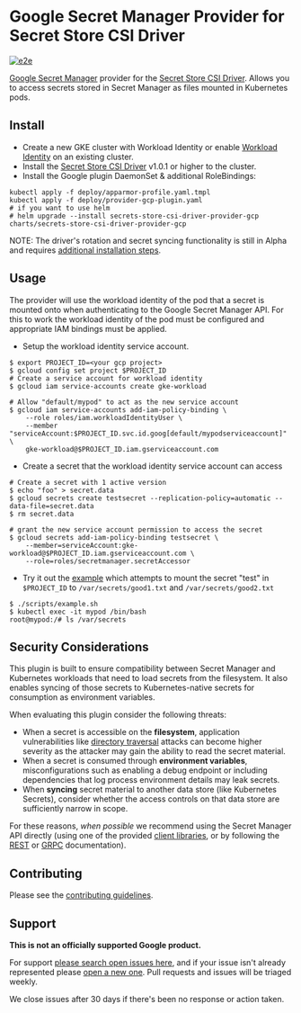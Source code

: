 # Google Secret Manager Provider for Secret Store CSI Driver

[![e2e](https://github.com/GoogleCloudPlatform/secrets-store-csi-driver-provider-gcp/actions/workflows/e2e.yml/badge.svg)](https://github.com/GoogleCloudPlatform/secrets-store-csi-driver-provider-gcp/actions/workflows/e2e.yml)

[Google Secret Manager](https://cloud.google.com/secret-manager/) provider for
the [Secret Store CSI
Driver](https://github.com/kubernetes-sigs/secrets-store-csi-driver). Allows you
to access secrets stored in Secret Manager as files mounted in Kubernetes pods.

## Install

* Create a new GKE cluster with Workload Identity or enable
  [Workload Identity](https://cloud.google.com/kubernetes-engine/docs/how-to/workload-identity#enable_on_existing_cluster)
  on an existing cluster.
* Install the
  [Secret Store CSI Driver](https://secrets-store-csi-driver.sigs.k8s.io/getting-started/installation.html)
  v1.0.1 or higher to the cluster.
* Install the Google plugin DaemonSet & additional RoleBindings:

```shell
kubectl apply -f deploy/apparmor-profile.yaml.tmpl
kubectl apply -f deploy/provider-gcp-plugin.yaml
# if you want to use helm
# helm upgrade --install secrets-store-csi-driver-provider-gcp charts/secrets-store-csi-driver-provider-gcp
```

NOTE: The driver's rotation and secret syncing functionality is still in Alpha and requires [additional installation
steps](https://secrets-store-csi-driver.sigs.k8s.io/getting-started/installation.html#optional-values).

## Usage

The provider will use the workload identity of the pod that a secret is mounted
onto when authenticating to the Google Secret Manager API. For this to work the
workload identity of the pod must be configured and appropriate IAM bindings
must be applied.

* Setup the workload identity service account.

```shell
$ export PROJECT_ID=<your gcp project>
$ gcloud config set project $PROJECT_ID
# Create a service account for workload identity
$ gcloud iam service-accounts create gke-workload

# Allow "default/mypod" to act as the new service account
$ gcloud iam service-accounts add-iam-policy-binding \
    --role roles/iam.workloadIdentityUser \
    --member "serviceAccount:$PROJECT_ID.svc.id.goog[default/mypodserviceaccount]" \
    gke-workload@$PROJECT_ID.iam.gserviceaccount.com
```

* Create a secret that the workload identity service account can access

```shell
# Create a secret with 1 active version
$ echo "foo" > secret.data
$ gcloud secrets create testsecret --replication-policy=automatic --data-file=secret.data
$ rm secret.data

# grant the new service account permission to access the secret
$ gcloud secrets add-iam-policy-binding testsecret \
    --member=serviceAccount:gke-workload@$PROJECT_ID.iam.gserviceaccount.com \
    --role=roles/secretmanager.secretAccessor
```

* Try it out the [example](./examples) which attempts to mount the secret "test" in `$PROJECT_ID` to `/var/secrets/good1.txt` and `/var/secrets/good2.txt`

```shell
$ ./scripts/example.sh
$ kubectl exec -it mypod /bin/bash
root@mypod:/# ls /var/secrets
```

## Security Considerations

This plugin is built to ensure compatibility between Secret Manager and
Kubernetes workloads that need to load secrets from the filesystem. It also
enables syncing of those secrets to Kubernetes-native secrets for consumption
as environment variables.

When evaluating this plugin consider the following threats:

* When a secret is accessible on the **filesystem**, application vulnerabilities
  like [directory traversal][directory-traversal] attacks can become higher
  severity as the attacker may gain the ability to read the secret material.
* When a secret is consumed through **environment variables**, misconfigurations
  such as enabling a debug endpoint or including dependencies that log process
  environment details may leak secrets.
* When **syncing** secret material to another data store (like Kubernetes
  Secrets), consider whether the access controls on that data store are
  sufficiently narrow in scope.

For these reasons, _when possible_ we recommend using the Secret Manager API
directly (using one of the provided [client libraries][client-libraries], or by
following the [REST][rest] or [GRPC][grpc] documentation).

[client-libraries]: https://cloud.google.com/secret-manager/docs/reference/libraries
[rest]: https://cloud.google.com/secret-manager/docs/reference/rest
[grpc]: https://cloud.google.com/secret-manager/docs/reference/rpc
[directory-traversal]: https://en.wikipedia.org/wiki/Directory_traversal_attack

## Contributing

Please see the [contributing guidelines](docs/contributing.md).

## Support

__This is not an officially supported Google product.__

For support
[please search open issues here](https://github.com/GoogleCloudPlatform/secrets-store-csi-driver-provider-gcp/issues),
and if your issue isn't already represented please
[open a new one](https://github.com/GoogleCloudPlatform/secrets-store-csi-driver-provider-gcp/issues/new/choose).
Pull requests and issues will be triaged weekly.

We close issues after 30 days if there's been no response or action taken.